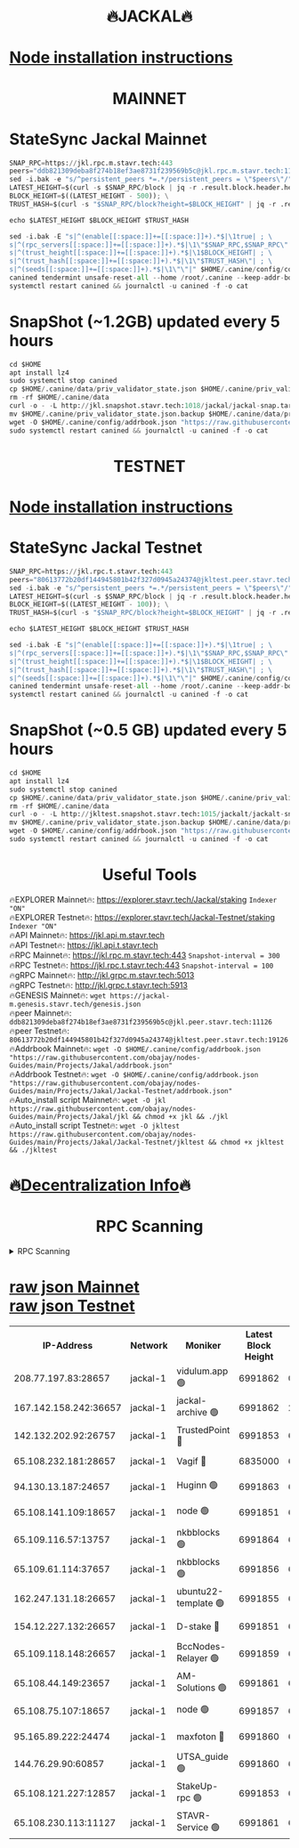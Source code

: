 <h1 align="center"> 🔥JACKAL🔥</h1>

[Node installation instructions](https://github.com/obajay/nodes-Guides/tree/main/Projects/Jakal)
=

<h1 align="center"> MAINNET</h1>

# StateSync Jackal Mainnet
```python
SNAP_RPC=https://jkl.rpc.m.stavr.tech:443
peers="ddb821309deba8f274b18ef3ae8731f239569b5c@jkl.rpc.m.stavr.tech:11126"
sed -i.bak -e "s/^persistent_peers *=.*/persistent_peers = \"$peers\"/" $HOME/.canine/config/config.toml
LATEST_HEIGHT=$(curl -s $SNAP_RPC/block | jq -r .result.block.header.height); \
BLOCK_HEIGHT=$((LATEST_HEIGHT - 500)); \
TRUST_HASH=$(curl -s "$SNAP_RPC/block?height=$BLOCK_HEIGHT" | jq -r .result.block_id.hash)

echo $LATEST_HEIGHT $BLOCK_HEIGHT $TRUST_HASH

sed -i.bak -E "s|^(enable[[:space:]]+=[[:space:]]+).*$|\1true| ; \
s|^(rpc_servers[[:space:]]+=[[:space:]]+).*$|\1\"$SNAP_RPC,$SNAP_RPC\"| ; \
s|^(trust_height[[:space:]]+=[[:space:]]+).*$|\1$BLOCK_HEIGHT| ; \
s|^(trust_hash[[:space:]]+=[[:space:]]+).*$|\1\"$TRUST_HASH\"| ; \
s|^(seeds[[:space:]]+=[[:space:]]+).*$|\1\"\"|" $HOME/.canine/config/config.toml
canined tendermint unsafe-reset-all --home /root/.canine --keep-addr-book
systemctl restart canined && journalctl -u canined -f -o cat
```
# SnapShot (~1.2GB) updated every 5 hours
```python
cd $HOME
apt install lz4
sudo systemctl stop canined
cp $HOME/.canine/data/priv_validator_state.json $HOME/.canine/priv_validator_state.json.backup
rm -rf $HOME/.canine/data
curl -o - -L http://jkl.snapshot.stavr.tech:1018/jackal/jackal-snap.tar.lz4 | lz4 -c -d - | tar -x -C $HOME/.canine --strip-components 2
mv $HOME/.canine/priv_validator_state.json.backup $HOME/.canine/data/priv_validator_state.json
wget -O $HOME/.canine/config/addrbook.json "https://raw.githubusercontent.com/obajay/nodes-Guides/main/Projects/Jakal/addrbook.json"
sudo systemctl restart canined && journalctl -u canined -f -o cat
```

<h1 align="center"> TESTNET</h1>

[Node installation instructions](https://github.com/obajay/nodes-Guides/tree/main/Projects/Jakal/Jackal-Testnet)
=

# StateSync Jackal Testnet
```python
SNAP_RPC=https://jkl.rpc.t.stavr.tech:443
peers="80613772b20df144945801b42f327d0945a24374@jkltest.peer.stavr.tech:19126"
sed -i.bak -e "s/^persistent_peers *=.*/persistent_peers = \"$peers\"/" $HOME/.canine/config/config.toml
LATEST_HEIGHT=$(curl -s $SNAP_RPC/block | jq -r .result.block.header.height); \
BLOCK_HEIGHT=$((LATEST_HEIGHT - 100)); \
TRUST_HASH=$(curl -s "$SNAP_RPC/block?height=$BLOCK_HEIGHT" | jq -r .result.block_id.hash)

echo $LATEST_HEIGHT $BLOCK_HEIGHT $TRUST_HASH

sed -i.bak -E "s|^(enable[[:space:]]+=[[:space:]]+).*$|\1true| ; \
s|^(rpc_servers[[:space:]]+=[[:space:]]+).*$|\1\"$SNAP_RPC,$SNAP_RPC\"| ; \
s|^(trust_height[[:space:]]+=[[:space:]]+).*$|\1$BLOCK_HEIGHT| ; \
s|^(trust_hash[[:space:]]+=[[:space:]]+).*$|\1\"$TRUST_HASH\"| ; \
s|^(seeds[[:space:]]+=[[:space:]]+).*$|\1\"\"|" $HOME/.canine/config/config.toml
canined tendermint unsafe-reset-all --home /root/.canine --keep-addr-book
systemctl restart canined && journalctl -u canined -f -o cat
```
# SnapShot (~0.5 GB) updated every 5 hours
```python
cd $HOME
apt install lz4
sudo systemctl stop canined
cp $HOME/.canine/data/priv_validator_state.json $HOME/.canine/priv_validator_state.json.backup
rm -rf $HOME/.canine/data
curl -o - -L http://jkltest.snapshot.stavr.tech:1015/jackalt/jackalt-snap.tar.lz4 | lz4 -c -d - | tar -x -C $HOME/.canine --strip-components 2
mv $HOME/.canine/priv_validator_state.json.backup $HOME/.canine/data/priv_validator_state.json
wget -O $HOME/.canine/config/addrbook.json "https://raw.githubusercontent.com/obajay/nodes-Guides/main/Projects/Jakal/Jackal-Testnet/addrbook.json"
sudo systemctl restart canined && journalctl -u canined -f -o cat
```

 <h1 align="center"> Useful Tools</h1>

🔥EXPLORER Mainnet🔥:      https://explorer.stavr.tech/Jackal/staking		        `Indexer "ON"` \
🔥EXPLORER Testnet🔥:      https://explorer.stavr.tech/Jackal-Testnet/staking     `Indexer "ON"` \
🔥API Mainnet🔥: 			 		 https://jkl.api.m.stavr.tech \
🔥API Testnet🔥: 			 		 https://jkl.api.t.stavr.tech \
🔥RPC Mainnet🔥:           https://jkl.rpc.m.stavr.tech:443              `Snapshot-interval = 300` \
🔥RPC Testnet🔥:           https://jkl.rpc.t.stavr.tech:443              `Snapshot-interval = 100` \
🔥gRPC Mainnet🔥:          http://jkl.grpc.m.stavr.tech:5013 \
🔥gRPC Testnet🔥:          http://jkl.grpc.t.stavr.tech:5913 \
🔥GENESIS Mainnet🔥:    `wget https://jackal-m.genesis.stavr.tech/genesis.json` \
🔥peer Mainnet🔥:					 `ddb821309deba8f274b18ef3ae8731f239569b5c@jkl.peer.stavr.tech:11126` \
🔥peer Testnet🔥:					 `80613772b20df144945801b42f327d0945a24374@jkltest.peer.stavr.tech:19126` \
🔥Addrbook Mainnet🔥:    ```wget -O $HOME/.canine/config/addrbook.json "https://raw.githubusercontent.com/obajay/nodes-Guides/main/Projects/Jakal/addrbook.json"``` \
🔥Addrbook Testnet🔥:    ```wget -O $HOME/.canine/config/addrbook.json "https://raw.githubusercontent.com/obajay/nodes-Guides/main/Projects/Jakal/Jackal-Testnet/addrbook.json"``` \
🔥Auto_install script Mainnet🔥: ```wget -O jkl https://raw.githubusercontent.com/obajay/nodes-Guides/main/Projects/Jakal/jkl && chmod +x jkl && ./jkl``` \
🔥Auto_install script Testnet🔥: ```wget -O jkltest https://raw.githubusercontent.com/obajay/nodes-Guides/main/Projects/Jakal/Jackal-Testnet/jkltest && chmod +x jkltest && ./jkltest```

🔥[Decentralization Info](https://github.com/obajay/StateSync-snapshots/tree/main/Projects/Jackal/Decentralization)🔥
=

<h1 align="center"> RPC Scanning</h1>

<details>
<summary>RPC Scanning</summary>

<h2 align="center"> We scan nodes in real time every 4 hours. And we provide the final result of RPC endpoints.
We cannot influence the operation of these nodes in any way. </h2>


```python
If Voting Power is higher than 0 --> then the Node is a validator of the network and may be subject to attack and be a potential threat to the chain.
```
```python
We marked such validators with a red symbol
```

</details>

[raw json Mainnet](https://rpc-check.jaclalm.stavr.tech/jaclalm/rpc-jaclalm-result.json) \
[raw json Testnet](https://github.com/obajay/StateSync-snapshots/tree/main/Projects/Jackal/Rpc-Check-Testnet)
=

<table><tr><th>IP-Address</th><th>Network</th><th>Moniker</th><th>Latest Block Height</th><th>Earliest Block Height</th><th>Catching Up</th><th>Tx Index</th><th>Voting Power</th><th>Scan Time</th></tr><tr><td>208.77.197.83:28657</td><td>jackal-1</td><td>vidulum.app 🟢</td><td>6991862</td><td>0</td><td>False</td><td>on</td><td>0</td><td>2024-03-23T20:05:48.498849316UTC</td></tr><tr><td>167.142.158.242:36657</td><td>jackal-1</td><td>jackal-archive 🟢</td><td>6991862</td><td>2770293</td><td>False</td><td>on</td><td>0</td><td>2024-03-23T20:05:51.360155635UTC</td></tr><tr><td>142.132.202.92:26757</td><td>jackal-1</td><td>TrustedPoint 🔴</td><td>6991853</td><td>6129401</td><td>False</td><td>on</td><td>298059</td><td>2024-03-23T20:04:57.201070284UTC</td></tr><tr><td>65.108.232.181:28657</td><td>jackal-1</td><td>Vagif 🔴</td><td>6835000</td><td>6462201</td><td>False</td><td>off</td><td>60003</td><td>2024-03-23T20:05:38.537126512UTC</td></tr><tr><td>94.130.13.187:24657</td><td>jackal-1</td><td>Huginn 🟢</td><td>6991863</td><td>6707772</td><td>False</td><td>on</td><td>0</td><td>2024-03-23T20:05:55.643722151UTC</td></tr><tr><td>65.108.141.109:18657</td><td>jackal-1</td><td>node 🟢</td><td>6991851</td><td>6773189</td><td>False</td><td>on</td><td>0</td><td>2024-03-23T20:04:44.696323482UTC</td></tr><tr><td>65.109.116.57:13757</td><td>jackal-1</td><td>nkbblocks 🟢</td><td>6991864</td><td>6785001</td><td>False</td><td>on</td><td>0</td><td>2024-03-23T20:06:00.040652677UTC</td></tr><tr><td>65.109.61.114:37657</td><td>jackal-1</td><td>nkbblocks 🟢</td><td>6991856</td><td>6785101</td><td>False</td><td>on</td><td>0</td><td>2024-03-23T20:05:12.825936060UTC</td></tr><tr><td>162.247.131.18:26657</td><td>jackal-1</td><td>ubuntu22-template 🟢</td><td>6991855</td><td>6836503</td><td>False</td><td>off</td><td>0</td><td>2024-03-23T20:05:10.435072660UTC</td></tr><tr><td>154.12.227.132:26657</td><td>jackal-1</td><td>D-stake 🔴</td><td>6991851</td><td>6836601</td><td>False</td><td>off</td><td>130248</td><td>2024-03-23T20:04:42.369596608UTC</td></tr><tr><td>65.109.118.148:26657</td><td>jackal-1</td><td>BccNodes-Relayer 🟢</td><td>6991859</td><td>6882401</td><td>False</td><td>on</td><td>0</td><td>2024-03-23T20:05:31.784570633UTC</td></tr><tr><td>65.108.44.149:23657</td><td>jackal-1</td><td>AM-Solutions 🟢</td><td>6991861</td><td>6891001</td><td>False</td><td>on</td><td>0</td><td>2024-03-23T20:05:41.300606714UTC</td></tr><tr><td>65.108.75.107:18657</td><td>jackal-1</td><td>node 🟢</td><td>6991857</td><td>6891691</td><td>False</td><td>on</td><td>0</td><td>2024-03-23T20:05:17.222491119UTC</td></tr><tr><td>95.165.89.222:24474</td><td>jackal-1</td><td>maxfoton 🔴</td><td>6991860</td><td>6891860</td><td>False</td><td>off</td><td>117959</td><td>2024-03-23T20:05:38.942742466UTC</td></tr><tr><td>144.76.29.90:60857</td><td>jackal-1</td><td>UTSA_guide 🟢</td><td>6991860</td><td>6902855</td><td>False</td><td>on</td><td>0</td><td>2024-03-23T20:05:34.050124371UTC</td></tr><tr><td>65.108.121.227:12857</td><td>jackal-1</td><td>StakeUp-rpc 🟢</td><td>6991853</td><td>6905701</td><td>False</td><td>on</td><td>0</td><td>2024-03-23T20:04:57.501104164UTC</td></tr><tr><td>65.108.230.113:11127</td><td>jackal-1</td><td>STAVR-Service 🟢</td><td>6991861</td><td>6991001</td><td>False</td><td>on</td><td>0</td><td>2024-03-23T20:05:43.627384105UTC</td></tr></table>
